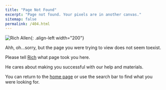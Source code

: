 ```yaml
---
title: "Page Not Found"
excerpt: "Page not found. Your pixels are in another canvas."
sitemap: false
permalink: /404.html
---
```


![Rich Allen](https://conjurersolutions.co.uk/assets/images/profiles/Rich_Allen_Profile_-_Cropped_Square_-no_bg.png){: .align-left width="200"}

Ahh, oh...sorry, but the page you were trying to view does not seem toexist.

Please tell [Rich](mailto:rich@conjurersolutions.co.uk?subject=Broken%20link&body=Hey%Rich%2C%0A%0AThere%20is%20something%20for%20you%20to%20fix%20to%20make%20people%20interested%20in%20Conjurer%2Solutions.%0A%0AWhat%20page%20had%20the%20broken%20link%3F%0AWhat%20content%20are%20you%20looking%20for%3F) what page took you here.

He cares about making you successful with our help and materials.

You can return to the [home page](/) or use the search bar to find what you were looking for.
